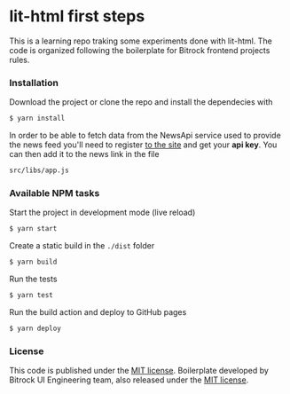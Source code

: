 # lit-html first steps

This is a learning repo traking some experiments done with lit-html.
The code is organized following the boilerplate for Bitrock frontend projects rules. 

### Installation
Download the project or clone the repo and install the dependecies with

```bash
$ yarn install
```

In order to be able to fetch data from the NewsApi service used to provide the news feed you'll need to register [to the site](https://newsapi.org/) and get your **api key**. You can then add it to the news link in the file

```bash
src/libs/app.js
```

### Available NPM tasks
Start the project in development mode (live reload)
```bash
$ yarn start
```

Create a static build in the `./dist` folder
```bash
$ yarn build
```

Run the tests
```bash
$ yarn test
```

Run the build action and deploy to GitHub pages 
```bash
$ yarn deploy
```


### License
This code is published under the [MIT license](LICENSE).
Boilerplate developed by Bitrock UI Engineering team, also released under the [MIT license](LICENSE).